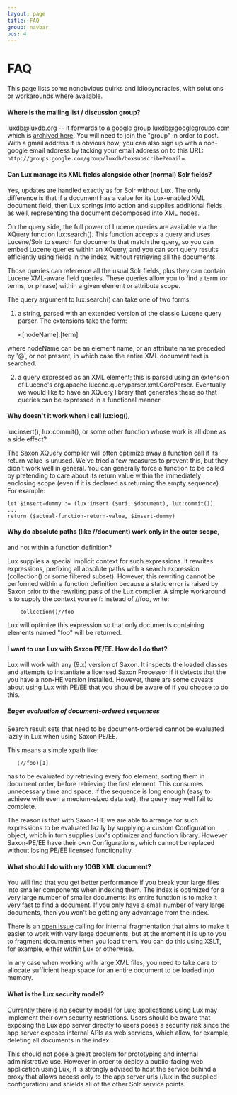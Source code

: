 ```yaml
---
layout: page
title: FAQ
group: navbar
pos: 4
---
```

# FAQ #

This page lists some nonobvious quirks and idiosyncracies, with solutions
or workarounds where available.

#### Where is the mailing list / discussion group?

luxdb@luxdb.org -- it forwards to a google group luxdb@googlegroups.com which is [archived here](https://groups.google.com/forum/?fromgroups#!forum/luxdb).  You will need to join the "group" in order to post.  With a gmail address it is obvious how; you can also sign up with a non-google email address by tacking your email address on to this URL: `http://groups.google.com/group/luxdb/boxsubscribe?email=`.

#### Can Lux manage its XML fields alongside other (normal) Solr fields?

Yes, updates are handled exactly as for Solr without Lux.  The only
difference is that if a document has a value for its Lux-enabled XML
document field, then Lux springs into action and supplies additional fields
as well, representing the document decomposed into XML nodes.

On the query side, the full power of Lucene queries are available via the
XQuery function lux:search().  This function accepts a query and uses
Lucene/Solr to search for documents that match the query, so you can embed
Lucene queries within an XQuery, and you can sort query results efficiently using fields in the index, without retrieving all the documents. 

Those queries can reference all the usual Solr fields, plus they can contain Lucene
XML-aware field queries.  These queries allow you to find a term (or terms, or phrase) within a given element or attribute scope.

The query argument to lux:search() can take one of two forms:

1) a string, parsed with an extended version of the classic Lucene query parser.  The extensions take the form:

     <[nodeName]:[term]

where nodeName can be an element name, or an attribute name preceded by '@', or not present, in which case the entire XML document text is searched.

2) a query expressed as an XML element; this is parsed using an extension of Lucene's org.apache.lucene.queryparser.xml.CoreParser.  Eventually we would like to have an XQuery library that generates these so that queries can be expressed in a functional manner


#### Why doesn't it work when I call lux:log(), ####
lux:insert(), lux:commit(),
or some other function whose work is all done as a side effect?

The Saxon XQuery compiler will often optimize away a function call if its
return value is unused. We've tried a few measures to prevent this, but
they didn't work well in general.  You can generally force a function to be
called by pretending to care about its return value within the immediately
enclosing scope (even if it is declared as returning the empty sequence).
For example:

    let $insert-dummy := (lux:insert ($uri, $document), lux:commit())
    ...
    return ($actual-function-return-value, $insert-dummy)

#### Why do absolute paths (like //document) work only in the outer scope, ####
and not within a function definition?

Lux supplies a special implicit context for such expressions.  It rewrites
expressions, prefixing all absolute paths with a search expression
(collection() or some filtered subset). However, this rewriting cannot be
performed within a function definition because a static error is raised by
Saxon prior to the rewriting pass of the Lux compiler.  A simple workaround 
is to supply the context yourself: instead of //foo, write:

        collection()//foo

Lux will optimize this expression so that only documents containing
elements named "foo" will be returned.

#### I want to use Lux with Saxon PE/EE.  How do I do that? ####

Lux will work with any (9.x) version of Saxon.  It inspects the loaded
classes and attempts to instantiate a licensed Saxon Processor if it
detects that the you have a non-HE version installed.  However, there are
some caveats about using Lux with PE/EE that you should be aware of if you
choose to do this.

##### Eager evaluation of document-ordered sequences #####

Search result sets that need to be document-ordered cannot be evaluated
lazily in Lux when using Saxon PE/EE.

This means a simple xpath like:

       (//foo)[1]

has to be evaluated by retrieving every foo element, sorting them in
document order, before retrieving the first element.  This consumes
unnecessary time and space.  If the sequence is long enough (easy to
achieve with even a medium-sized data set), the query may well fail to
complete.

The reason is that with Saxon-HE we are able to arrange for such
expressions to be evaluated lazily by supplying a custom Configuration
object, which in turn supplies Lux's optimizer and function library.
However Saxon-PE/EE have their own Configurations, which cannot be replaced
without losing PE/EE licensed functionality.

#### What should I do with my 10GB XML document?

You will find that you get better performance if you break your large files into smaller components when indexing them.  The index is optimized for a very large number of smaller documents: its entire function is to make it very fast to find a document. If you only have a small number of very large documents, then you won't be getting any advantage from the index.

There is an [open issue](http://issues.luxdb.org/browse/LUX-3) calling for internal fragmentation that aims to make it easier to work with very large documents, but at the moment it is up to you to fragment documents when you load them.  You can do this using XSLT, for example, either within Lux or otherwise.

In any case when working with large XML files, you need to take care to allocate sufficient heap space for an entire document to be loaded into memory.

#### What is the Lux security model? ####

Currently there is no security model for Lux; applications using Lux may
implement their own security restrictions.  Users should be aware that
exposing the Lux app server directly to users poses a security risk since
the app server exposes internal APIs as web services, which allow, for
example, deleting all documents in the index.

This should not pose a great problem for prototyping and internal
administrative use.  However in order to deploy a public-facing web
application using Lux, it is strongly advised to host the service behind a
proxy that allows access only to the app server urls (/lux in the supplied
configuration) and shields all of the other Solr service points.
